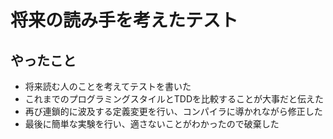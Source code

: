 # 将来の読み手を考えたテスト

## やったこと

- 将来読む人のことを考えてテストを書いた
- これまでのプログラミングスタイルとTDDを比較することが大事だと伝えた
- 再び連鎖的に波及する定義変更を行い、コンパイラに導かれながら修正した
- 最後に簡単な実験を行い、適さないことがわかったので破棄した

